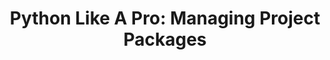 ---
title: "Python Like A Pro: Managing Project Packages"
description: Python's package management system is a blessing for regular system users, but can be a bit of a curse of Python developers. Managing multiple dependencies and versions turns out to be surprisingly error-prone without the right tools or workflows in place. In this video, Ben Wilcock takes you through how the `pyenv virtualenv' plugin can help you manage your Python project dependencies like a pro!
topics:
- Python
tags:
- Python
team:
- Ben Wilcock
youtube_id: 7Id2EU0zjw8
---